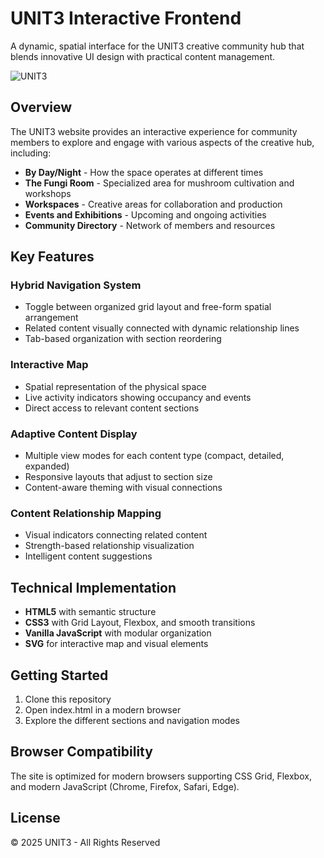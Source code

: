# UNIT3 Interactive Frontend

A dynamic, spatial interface for the UNIT3 creative community hub that blends innovative UI design with practical content management.

![UNIT3](https://via.placeholder.com/1200x600?text=UNIT3+Creative+Hub)

## Overview

The UNIT3 website provides an interactive experience for community members to explore and engage with various aspects of the creative hub, including:

- **By Day/Night** - How the space operates at different times
- **The Fungi Room** - Specialized area for mushroom cultivation and workshops
- **Workspaces** - Creative areas for collaboration and production
- **Events and Exhibitions** - Upcoming and ongoing activities
- **Community Directory** - Network of members and resources

## Key Features

### Hybrid Navigation System
- Toggle between organized grid layout and free-form spatial arrangement
- Related content visually connected with dynamic relationship lines
- Tab-based organization with section reordering

### Interactive Map
- Spatial representation of the physical space
- Live activity indicators showing occupancy and events
- Direct access to relevant content sections

### Adaptive Content Display
- Multiple view modes for each content type (compact, detailed, expanded)
- Responsive layouts that adjust to section size
- Content-aware theming with visual connections

### Content Relationship Mapping
- Visual indicators connecting related content
- Strength-based relationship visualization
- Intelligent content suggestions

## Technical Implementation

- **HTML5** with semantic structure
- **CSS3** with Grid Layout, Flexbox, and smooth transitions
- **Vanilla JavaScript** with modular organization
- **SVG** for interactive map and visual elements

## Getting Started

1. Clone this repository
2. Open index.html in a modern browser
3. Explore the different sections and navigation modes

## Browser Compatibility

The site is optimized for modern browsers supporting CSS Grid, Flexbox, and modern JavaScript (Chrome, Firefox, Safari, Edge).

## License

© 2025 UNIT3 - All Rights Reserved

